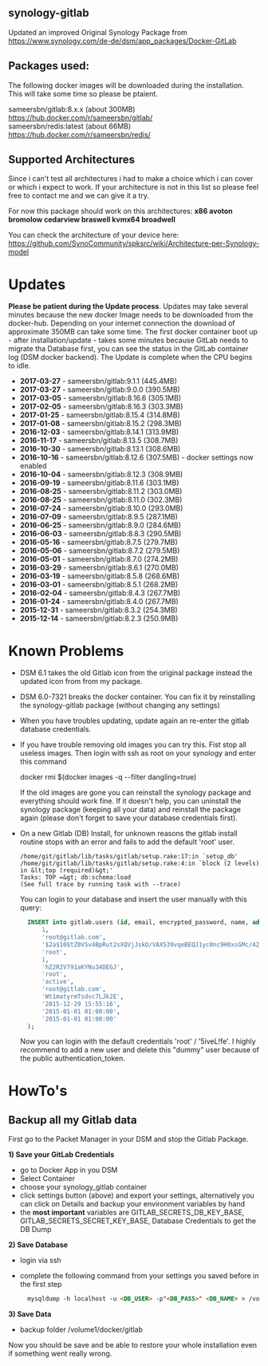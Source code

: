 ## synology-gitlab
Updated an improved Original Synology Package from 
https://www.synology.com/de-de/dsm/app_packages/Docker-GitLab

## Packages used:  
The following docker images will be downloaded during the installation. This will take some time so please be ptaient.

sameersbn/gitlab:8.x.x (about 300MB) https://hub.docker.com/r/sameersbn/gitlab/   
sameersbn/redis:latest (about 66MB)  https://hub.docker.com/r/sameersbn/redis/  

## Supported Architectures
Since i can't test all architectures i had to make a choice which i can cover or which i expect to work. If your architecture is not in 
this list so please feel free to contact me and we can give it a try.
 
For now this package should work on this architectures: **x86 avoton bromolow cedarview braswell kvmx64 broadwell**

You can check the architecture of your device here: https://github.com/SynoCommunity/spksrc/wiki/Architecture-per-Synology-model

# Updates
**Please be patient during the Update process**. Updates may take several minutes because the 
new docker Image needs to be downloaded from the docker-hub. Depending on your internet connection 
the download of approximate 350MB can take some time. The first docker container boot up - after 
installation/update - takes some minutes because GitLab needs to migrate tha Database first, you 
can see the status in the GitLab container log (DSM docker backend). The Update is complete when 
the CPU begins to idle.    

- **2017-03-27** - sameersbn/gitlab:9.1.1  (445.4MB)
- **2017-03-27** - sameersbn/gitlab:9.0.0  (390.5MB)
- **2017-03-05** - sameersbn/gitlab:8.16.6 (305.1MB)
- **2017-02-05** - sameersbn/gitlab:8.16.3 (303.3MB)
- **2017-01-25** - sameersbn/gitlab:8.15.4 (314.8MB)
- **2017-01-08** - sameersbn/gitlab:8.15.2 (298.3MB)
- **2016-12-03** - sameersbn/gitlab:8.14.1 (313.9MB)
- **2016-11-17** - sameersbn/gitlab:8.13.5 (308.7MB)
- **2016-10-30** - sameersbn/gitlab:8.13.1 (308.6MB)
- **2016-10-16** - sameersbn/gitlab:8.12.6 (307.5MB) - docker settings now enabled
- **2016-10-04** - sameersbn/gitlab:8.12.3 (308.9MB)
- **2016-09-19** - sameersbn/gitlab:8.11.6 (303.1MB)
- **2016-08-25** - sameersbn/gitlab:8.11.2 (303.0MB)
- **2016-08-25** - sameersbn/gitlab:8.11.0 (302.3MB)
- **2016-07-24** - sameersbn/gitlab:8.10.0 (293.0MB)  
- **2016-07-09** - sameersbn/gitlab:8.9.5 (287.1MB)  
- **2016-06-25** - sameersbn/gitlab:8.9.0 (284.6MB)  
- **2016-06-03** - sameersbn/gitlab:8.8.3 (290.5MB)  
- **2016-05-16** - sameersbn/gitlab:8.7.5 (279.7MB)  
- **2016-05-06** - sameersbn/gitlab:8.7.2 (279.5MB)  
- **2016-05-01** - sameersbn/gitlab:8.7.0 (274.2MB)  
- **2016-03-29** - sameersbn/gitlab:8.6.1 (270.0MB)  
- **2016-03-19** - sameersbn/gitlab:8.5.8 (268.6MB)  
- **2016-03-01** - sameersbn/gitlab:8.5.1 (268.2MB)  
- **2016-02-04** - sameersbn/gitlab:8.4.3 (267.7MB)
- **2016-01-24** - sameersbn/gitlab:8.4.0 (267.7MB)
- **2015-12-31** - sameersbn/gitlab:8.3.2 (254.3MB)
- **2015-12-14** - sameersbn/gitlab:8.2.3 (250.9MB)

# Known Problems
- DSM 6.1 takes the old Gitlab icon from the original package instead the updated icon from from my package.
- DSM 6.0-7321 breaks the docker container. You can fix it by reinstalling the synology-gitlab package (without changing any settings)
- When you have troubles updating, update again an re-enter the gitlab database credentials.
- If you have trouble removing old images you can try this. Fist stop all useless images. Then login with ssh as root 
  on your synology and enter this command
  
  docker rmi $(docker images -q --filter dangling=true)
  
  If the old images are gone you can reinstall the synology package and everything should work fine. If it doesn't
  help, you can uninstall the synology package (keeping all your data) and reinstall the package again (please don't
  forget to save your database credentials first). 
- On a new Gitlab (DB) Install, for unknown reasons the gitlab install routine stops with an error and fails to add 
  the default 'root' user. 
  ```
  /home/git/gitlab/lib/tasks/gitlab/setup.rake:17:in `setup_db'
  /home/git/gitlab/lib/tasks/gitlab/setup.rake:4:in `block (2 levels) in &lt;top (required)&gt;'
  Tasks: TOP =&gt; db:schema:load
  (See full trace by running task with --trace)
  ```
  
  You can login to your database and insert the user manually with this query:
  ```sql
    INSERT into gitlab.users (id, email, encrypted_password, name, admin, authentication_token, username, state, notification_email, confirmation_token, confirmed_at, password_expires_at, created_at ) VALUES (
        1,																	
        'root@gitlab.com',													
        '$2a$10$tZ0VSv4BpRut2sXQVjJskO/VAX539vqeBEQJ1yc0nc9H0xsGMc/42',		
        'root',																
        1,																	
        'hZ2R2V791aKYNu34DEGJ',												
        'root',																 
        'active',															
        'root@gitlab.com', 													
        'Wt1matyrmTsdvc7LJk2E',                                         	
        '2015-12-29 15:55:16',                                          	
        '2015-01-01 01:00:00',                                              
        '2015-01-01 01:00:00'												
    );
  ```
  
  Now you can login with the default credentials 'root' / '5iveL!fe'. I highly recommend to add a new user and delete this "dummy" user
  because of the public authentication_token.
  
# HowTo's

## Backup all my Gitlab data
First go to the Packet Manager in your DSM and stop the Gitlab Package.

**1) Save your GitLab Credentials**
- go to Docker App in you DSM
- Select Container
- choose your synology_gitlab container
- click settings button (above) and export your settings, alternatively you can click on Details and backup your environment variables by hand  
- the **most important** variables are GITLAB_SECRETS_DB_KEY_BASE, GITLAB_SECRETS_SECRET_KEY_BASE, Database Credentials to get the DB Dump  

**2) Save Database**
- login via ssh 
- complete the following command from your settings you saved before in the first step

  ```markdown
    mysqldump -h localhost -u <DB_USER> -p"<DB_PASS>" <DB_NAME> > /volume1/anyfolder/gitlab_database_dump.sql
  ```

**3) Save Data**
- backup folder /volume1/docker/gitlab

Now you should be save and be able to restore your whole installation even if something went really wrong.
